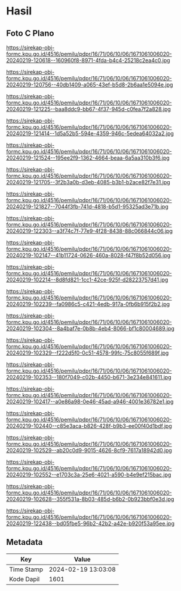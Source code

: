 # Hasil

## Foto C Plano

https://sirekap-obj-formc.kpu.go.id/4516/pemilu/pdpr/16/71/06/10/06/1671061006020-20240219-120618--160960f8-8971-4fda-b4c4-25218c2ea4c0.jpg

https://sirekap-obj-formc.kpu.go.id/4516/pemilu/pdpr/16/71/06/10/06/1671061006020-20240219-120756--40db1409-a065-43ef-b5d8-2b6aa1e5094e.jpg

https://sirekap-obj-formc.kpu.go.id/4516/pemilu/pdpr/16/71/06/10/06/1671061006020-20240219-121225--baa8ddc9-bb67-4f37-945d-c0fea7f2a828.jpg

https://sirekap-obj-formc.kpu.go.id/4516/pemilu/pdpr/16/71/06/10/06/1671061006020-20240219-121414--1d5a52b5-594e-4359-946c-5edea64032a2.jpg

https://sirekap-obj-formc.kpu.go.id/4516/pemilu/pdpr/16/71/06/10/06/1671061006020-20240219-121524--195ee2f9-1362-4664-beaa-6a5aa310b3f6.jpg

https://sirekap-obj-formc.kpu.go.id/4516/pemilu/pdpr/16/71/06/10/06/1671061006020-20240219-121705--3f2b3a0b-d3eb-4085-b3b1-b2ace82f7e31.jpg

https://sirekap-obj-formc.kpu.go.id/4516/pemilu/pdpr/16/71/06/10/06/1671061006020-20240219-121827--7044f3fb-741d-4818-b5d1-95325ad3e71b.jpg

https://sirekap-obj-formc.kpu.go.id/4516/pemilu/pdpr/16/71/06/10/06/1671061006020-20240219-122303--a3f74c7f-77e9-4f28-8438-88c066844c06.jpg

https://sirekap-obj-formc.kpu.go.id/4516/pemilu/pdpr/16/71/06/10/06/1671061006020-20240219-102147--41b11724-0626-460a-8028-f47f8b52d056.jpg

https://sirekap-obj-formc.kpu.go.id/4516/pemilu/pdpr/16/71/06/10/06/1671061006020-20240219-102214--8d8fd821-1cc1-42ce-925f-d28223757d41.jpg

https://sirekap-obj-formc.kpu.go.id/4516/pemilu/pdpr/16/71/06/10/06/1671061006020-20240219-102239--fa0986c5-c421-4edb-917a-0fb6b915f2b2.jpg

https://sirekap-obj-formc.kpu.go.id/4516/pemilu/pdpr/16/71/06/10/06/1671061006020-20240219-102304--8a4baf7e-0b8b-4eb4-8066-bf1c80004689.jpg

https://sirekap-obj-formc.kpu.go.id/4516/pemilu/pdpr/16/71/06/10/06/1671061006020-20240219-102329--f222d5f0-0c51-4578-99fc-75c8055f689f.jpg

https://sirekap-obj-formc.kpu.go.id/4516/pemilu/pdpr/16/71/06/10/06/1671061006020-20240219-102353--180f7049-c02b-4450-b671-3e234e841611.jpg

https://sirekap-obj-formc.kpu.go.id/4516/pemilu/pdpr/16/71/06/10/06/1671061006020-20240219-102417--a0e86a98-0e46-45ad-a946-4001e36782e1.jpg

https://sirekap-obj-formc.kpu.go.id/4516/pemilu/pdpr/16/71/06/10/06/1671061006020-20240219-102440--c85e3aca-b826-428f-b9b3-ee00f40d1bdf.jpg

https://sirekap-obj-formc.kpu.go.id/4516/pemilu/pdpr/16/71/06/10/06/1671061006020-20240219-102529--ab20c0d9-9015-4626-8cf9-7617a18942d0.jpg

https://sirekap-obj-formc.kpu.go.id/4516/pemilu/pdpr/16/71/06/10/06/1671061006020-20240219-102552--e1703c3a-25e6-4021-a590-b4e9ef215bac.jpg

https://sirekap-obj-formc.kpu.go.id/4516/pemilu/pdpr/16/71/06/10/06/1671061006020-20240219-102628--355f531a-8b03-485d-b6b2-0b923bbf0e3d.jpg

https://sirekap-obj-formc.kpu.go.id/4516/pemilu/pdpr/16/71/06/10/06/1671061006020-20240219-122438--bd05fbe5-96b2-42b2-a42e-b920f53a95ee.jpg


## Metadata

| Key        | Value               |
| ---------- | ------------------- |
| Time Stamp | 2024-02-19 13:03:08 |
| Kode Dapil | 1601                |



